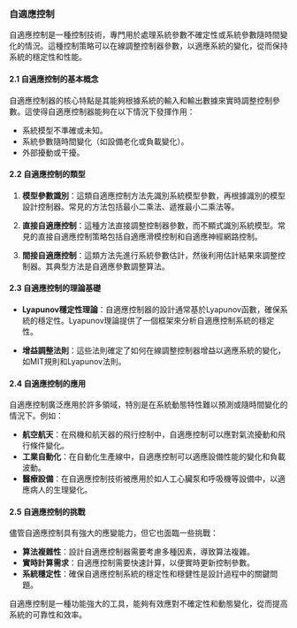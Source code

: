 ### 自適應控制

自適應控制是一種控制技術，專門用於處理系統參數不確定性或系統參數隨時間變化的情況。這種控制策略可以在線調整控制器參數，以適應系統的變化，從而保持系統的穩定性和性能。

#### 2.1 自適應控制的基本概念

自適應控制器的核心特點是其能夠根據系統的輸入和輸出數據來實時調整控制參數。這使得自適應控制器能夠在以下情況下發揮作用：

- 系統模型不準確或未知。
- 系統參數隨時間變化（如設備老化或負載變化）。
- 外部擾動或干擾。

#### 2.2 自適應控制的類型

1. **模型參數識別**：這類自適應控制方法先識別系統模型參數，再根據識別的模型設計控制器。常見的方法包括最小二乘法、遞推最小二乘法等。

2. **直接自適應控制**：這種方法直接調整控制器參數，而不顯式識別系統模型。常見的直接自適應控制策略包括自適應滑模控制和自適應神經網路控制。

3. **間接自適應控制**：這類方法先進行系統參數估計，然後利用估計結果來調整控制器。其典型方法是自適應參數調整算法。

#### 2.3 自適應控制的理論基礎

- **Lyapunov穩定性理論**：自適應控制器的設計通常基於Lyapunov函數，確保系統的穩定性。Lyapunov理論提供了一個框架來分析自適應控制系統的穩定性。

- **增益調整法則**：這些法則確定了如何在線調整控制器增益以適應系統的變化，如MIT規則和Lyapunov法則。

#### 2.4 自適應控制的應用

自適應控制廣泛應用於許多領域，特別是在系統動態特性難以預測或隨時間變化的情況下。例如：

- **航空航天**：在飛機和航天器的飛行控制中，自適應控制可以應對氣流擾動和飛行條件變化。
- **工業自動化**：在自動化生產線中，自適應控制可以適應設備性能的變化和負載波動。
- **醫療設備**：在自適應控制技術被應用於如人工心臟泵和呼吸機等設備中，以適應病人的生理變化。

#### 2.5 自適應控制的挑戰

儘管自適應控制具有強大的應變能力，但它也面臨一些挑戰：

- **算法複雜性**：設計自適應控制器需要考慮多種因素，導致算法複雜。
- **實時計算需求**：自適應控制需要快速計算，以便實時更新控制參數。
- **系統穩定性**：確保自適應控制系統的穩定性和穩健性是設計過程中的關鍵問題。

自適應控制是一種功能強大的工具，能夠有效應對不確定性和動態變化，從而提高系統的可靠性和效率。
